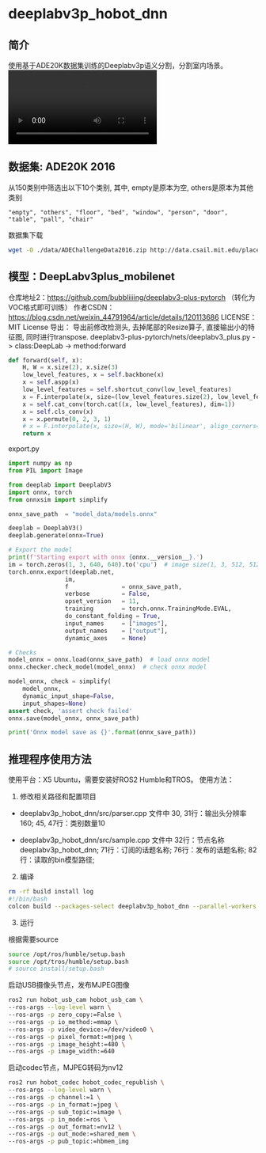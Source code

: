 # deeplabv3p_hobot_dnn
## 简介
使用基于ADE20K数据集训练的Deeplabv3p语义分割，分割室内场景。
<video src="demo.mp4"></video>


## 数据集: ADE20K 2016
从150类别中筛选出以下10个类别, 其中, empty是原本为空, others是原本为其他类别
```
"empty", "others", "floor", "bed", "window", "person", "door", "table", "pall", "chair"
```
数据集下载
```bash
wget -O ./data/ADEChallengeData2016.zip http://data.csail.mit.edu/places/ADEchallenge/ADEChallengeData2016.zip
```

## 模型：DeepLabv3plus_mobilenet
仓库地址2：https://github.com/bubbliiiing/deeplabv3-plus-pytorch （转化为VOC格式即可训练）
作者CSDN：https://blog.csdn.net/weixin_44791964/article/details/120113686
LICENSE：MIT License
导出：
导出前修改检测头, 去掉尾部的Resize算子, 直接输出小的特征图, 同时进行transpose.
deeplabv3-plus-pytorch/nets/deeplabv3_plus.py -> class:DeepLab -> method:forward
```python
def forward(self, x):
    H, W = x.size(2), x.size(3)
    low_level_features, x = self.backbone(x)
    x = self.aspp(x)
    low_level_features = self.shortcut_conv(low_level_features)
    x = F.interpolate(x, size=(low_level_features.size(2), low_level_features.size(3)), mode='bilinear', align_corners=True)
    x = self.cat_conv(torch.cat((x, low_level_features), dim=1))
    x = self.cls_conv(x)
    x = x.permute(0, 2, 3, 1)
    # x = F.interpolate(x, size=(H, W), mode='bilinear', align_corners=True)
    return x
```
export.py
```python
import numpy as np
from PIL import Image

from deeplab import DeeplabV3
import onnx, torch
from onnxsim import simplify

onnx_save_path  = "model_data/models.onnx"

deeplab = DeeplabV3()
deeplab.generate(onnx=True)

# Export the model
print(f'Starting export with onnx {onnx.__version__}.')
im = torch.zeros(1, 3, 640, 640).to('cpu')  # image size(1, 3, 512, 512) BCHW
torch.onnx.export(deeplab.net,
                im,
                f               = onnx_save_path,
                verbose         = False,
                opset_version   = 11,
                training        = torch.onnx.TrainingMode.EVAL,
                do_constant_folding = True,
                input_names     = ["images"],
                output_names    = ["output"],
                dynamic_axes    = None)

# Checks
model_onnx = onnx.load(onnx_save_path)  # load onnx model
onnx.checker.check_model(model_onnx)  # check onnx model

model_onnx, check = simplify(
    model_onnx,
    dynamic_input_shape=False,
    input_shapes=None)
assert check, 'assert check failed'
onnx.save(model_onnx, onnx_save_path)

print('Onnx model save as {}'.format(onnx_save_path))
```

## 推理程序使用方法
使用平台：X5 Ubuntu，需要安装好ROS2 Humble和TROS。
使用方法：
1. 修改相关路径和配置项目

 - deeplabv3p_hobot_dnn/src/parser.cpp 文件中
30, 31行：输出头分辨率160;
45, 47行：类别数量10

 - deeplabv3p_hobot_dnn/src/sample.cpp 文件中
32行：节点名称deeplabv3p_hobot_dnn;
71行：订阅的话题名称;
76行：发布的话题名称;
82行：读取的bin模型路径;

2. 编译
```bash
rm -rf build install log
#!/bin/bash
colcon build --packages-select deeplabv3p_hobot_dnn --parallel-workers 1 --executor sequential
```

3. 运行

根据需要source
```bash
source /opt/ros/humble/setup.bash
source /opt/tros/humble/setup.bash
# source install/setup.bash
```

启动USB摄像头节点，发布MJPEG图像
```bash
ros2 run hobot_usb_cam hobot_usb_cam \
--ros-args --log-level warn \
--ros-args -p zero_copy:=False \
--ros-args -p io_method:=mmap \
--ros-args -p video_device:=/dev/video0 \
--ros-args -p pixel_format:=mjpeg \
--ros-args -p image_height:=480 \
--ros-args -p image_width:=640
```

启动codec节点，MJPEG转码为nv12
```bash
ros2 run hobot_codec hobot_codec_republish \
--ros-args --log-level warn \
--ros-args -p channel:=1 \
--ros-args -p in_format:=jpeg \
--ros-args -p sub_topic:=image \
--ros-args -p in_mode:=ros \
--ros-args -p out_format:=nv12 \
--ros-args -p out_mode:=shared_mem \
--ros-args -p pub_topic:=hbmem_img
```


